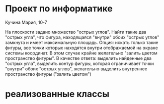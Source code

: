 # Проект по информатике

Кучина Мария, 10-7

На плоскости задано множество "острых углов". Найти такие два "острых угла", что
фигура, находящаяся "внутри" обоих "острых углов" замкнута и имеет максимальную
площадь.
Опция: искать только такие фигуры, все точки которых находятся внутри
отображаемой на экране системы координат. В этом случае крайне желательно
"залить цветом пространство фигуры".
В качестве ответа:
выделить найденные два "острых угла",
выделить контур фигуры, которая ограничивает точки "внутри" обоих "острых
углов",
желательно выделить внутреннее пространство фигуры ("залить цветом")

# реализованные классы


